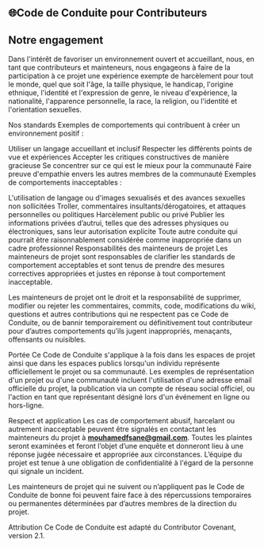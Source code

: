 ## 🌐Code de Conduite pour Contributeurs

## Notre engagement

Dans l'intérêt de favoriser un environnement ouvert et accueillant, nous, en tant que contributeurs et mainteneurs, nous engageons à faire de la participation à ce projet une expérience exempte de harcèlement pour tout le monde, quel que soit l'âge, la taille physique, le handicap, l'origine ethnique, l'identité et l'expression de genre, le niveau d'expérience, la nationalité, l'apparence personnelle, la race, la religion, ou l'identité et l'orientation sexuelles.

Nos standards
Exemples de comportements qui contribuent à créer un environnement positif :

Utiliser un langage accueillant et inclusif
Respecter les différents points de vue et expériences
Accepter les critiques constructives de manière gracieuse
Se concentrer sur ce qui est le mieux pour la communauté
Faire preuve d'empathie envers les autres membres de la communauté
Exemples de comportements inacceptables :

L'utilisation de langage ou d'images sexualisés et des avances sexuelles non sollicitées
Troller, commentaires insultants/dérogatoires, et attaques personnelles ou politiques
Harcèlement public ou privé
Publier les informations privées d’autrui, telles que des adresses physiques ou électroniques, sans leur autorisation explicite
Toute autre conduite qui pourrait être raisonnablement considérée comme inappropriée dans un cadre professionnel
Responsabilités des mainteneurs de projet
Les mainteneurs de projet sont responsables de clarifier les standards de comportement acceptables et sont tenus de prendre des mesures correctives appropriées et justes en réponse à tout comportement inacceptable.

Les mainteneurs de projet ont le droit et la responsabilité de supprimer, modifier ou rejeter les commentaires, commits, code, modifications du wiki, questions et autres contributions qui ne respectent pas ce Code de Conduite, ou de bannir temporairement ou définitivement tout contributeur pour d’autres comportements qu’ils jugent inappropriés, menaçants, offensants ou nuisibles.

Portée
Ce Code de Conduite s'applique à la fois dans les espaces de projet ainsi que dans les espaces publics lorsqu'un individu représente officiellement le projet ou sa communauté. Les exemples de représentation d'un projet ou d'une communauté incluent l'utilisation d'une adresse email officielle du projet, la publication via un compte de réseau social officiel, ou l'action en tant que représentant désigné lors d'un événement en ligne ou hors-ligne.

Respect et application
Les cas de comportement abusif, harcelant ou autrement inacceptable peuvent être signalés en contactant les mainteneurs du projet à **mouhamedfsane@gmail.com**. Toutes les plaintes seront examinées et feront l’objet d’une enquête et donneront lieu à une réponse jugée nécessaire et appropriée aux circonstances. L’équipe du projet est tenue à une obligation de confidentialité à l'égard de la personne qui signale un incident.

Les mainteneurs de projet qui ne suivent ou n’appliquent pas le Code de Conduite de bonne foi peuvent faire face à des répercussions temporaires ou permanentes déterminées par d’autres membres de la direction du projet.

Attribution
Ce Code de Conduite est adapté du Contributor Covenant, version 2.1.